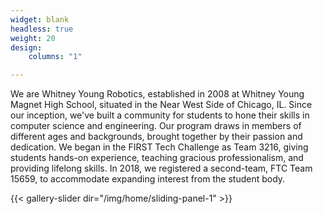 ```yaml
---
widget: blank
headless: true
weight: 20
design:
    columns: "1"

---
```




We are Whitney Young Robotics, established in 2008 at Whitney Young Magnet High School, situated in the Near West Side of Chicago, IL. Since our inception, we've built a community for students to hone their skills in computer science and engineering. Our program draws in members of different ages and backgrounds, brought together by their passion and dedication. We began in the FIRST Tech Challenge as Team 3216, giving students hands-on experience, teaching gracious professionalism, and providing lifelong skills. In 2018, we registered a second-team, FTC Team 15659, to accommodate expanding interest from the student body.


{{< gallery-slider dir="/img/home/sliding-panel-1" >}}

